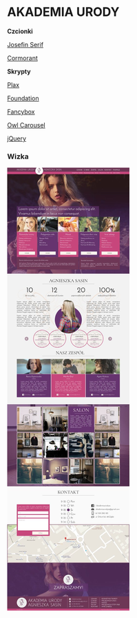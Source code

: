# AKADEMIA URODY

**Czcionki**

[Josefin Serif](http://www.fontsquirrel.com/fonts/josefin-sans)

[Cormorant](http://www.fontsquirrel.com/fonts/cormorant)

**Skrypty**

[Plax](https://github.com/cameronmcefee/plax)

[Foundation](http://foundation.zurb.com/)

[Fancybox](http://fancyapps.com/fancybox/)

[Owl Carousel](http://www.owlcarousel.owlgraphic.com/)

[jQuery](https://jquery.com/)

### Wizka

![alt text](README.jpg "Akademia Urody Agnieszka Sasin")
